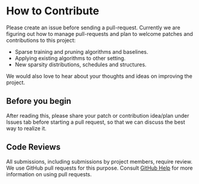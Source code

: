 # How to Contribute
Please create an issue before sending a pull-request. Currently we are figuring out how to manage pull-requests and plan to welcome patches and contributions to this project:

- Sparse training and pruning algorithms and baselines.
- Applying existing algorithms to other setting.
- New sparsity distributions, schedules and structures.

We would also love to hear about your thoughts and ideas on improving the project.

## Before you begin
After reading this, please share your patch or contribution idea/plan under
Issues tab before starting a pull request, so that we can discuss the best way
to realize it.

## Code Reviews

All submissions, including submissions by project members, require review. We
use GitHub pull requests for this purpose. Consult
[GitHub Help](https://help.github.com/articles/about-pull-requests/) for more
information on using pull requests.